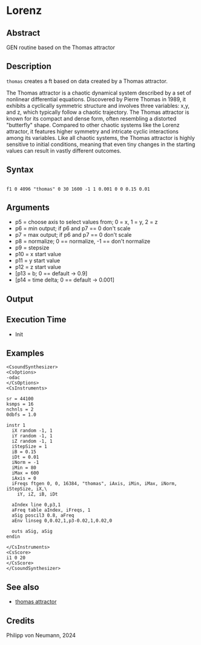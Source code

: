# Lorenz

## Abstract

GEN routine based on the Thomas attractor


## Description

``thomas`` creates a ft based on data created by a Thomas attractor. 

The Thomas attractor is a chaotic dynamical system described by a set
of nonlinear differential equations. Discovered by Pierre Thomas in
1989, it exhibits a cyclically symmetric structure and involves three
variables: x,y, and z, which typically follow a chaotic
trajectory. The Thomas attractor is known for its compact and dense
form, often resembling a distorted "butterfly" shape. Compared to
other chaotic systems like the Lorenz attractor, it features higher
symmetry and intricate cyclic interactions among its variables. Like
all chaotic systems, the Thomas attractor is highly sensitive to
initial conditions, meaning that even tiny changes in the starting
values can result in vastly different outcomes.



## Syntax


```csound

f1 0 4096 "thomas" 0 30 1600 -1 1 0.001 0 0 0.15 0.01

```
    
## Arguments
* p5 = choose axis to select values from; 0 = x, 1 = y, 2 = z
* p6 = min output; if p6 and p7 == 0 don't scale
* p7 = max output; if p6 and p7 == 0 don't scale
* p8 = normalize; 0 == normalize, -1 == don't normalize
* p9 = stepsize
* p10 = x start value
* p11 = y start value
* p12 = z start value
* [p13 = b; 0 == default -> 0.9] 
* [p14 = time delta; 0 == default -> 0.001] 


## Output


## Execution Time

* Init 

## Examples


```csound
<CsoundSynthesizer>
<CsOptions>
-odac
</CsOptions>
<CsInstruments>

sr = 44100
ksmps = 16
nchnls = 2
0dbfs = 1.0

instr 1
  iX random -1, 1
  iY random -1, 1
  iZ random -1, 1
  iStepSize = 1
  iB = 0.15
  iDt = 0.01
  iNorm = -1
  iMin = 80
  iMax = 600
  iAxis = 0
  iFreqs ftgen 0, 0, 16384, "thomas", iAxis, iMin, iMax, iNorm, iStepSize, iX,\
    iY, iZ, iB, iDt
  
  aIndex line 0,p3,1  
  aFreq table aIndex, iFreqs, 1
  aSig poscil3 0.8, aFreq  
  aEnv linseg 0,0.02,1,p3-0.02,1,0.02,0

  outs aSig, aSig
endin

</CsInstruments>
<CsScore>
i1 0 20
</CsScore>
</CsoundSynthesizer>

```


## See also

* [thomas attractor](https://en.wikipedia.org/wiki/Thomas'_cyclically_symmetric_attractor)

## Credits

Philipp von Neumann, 2024
